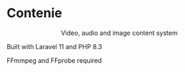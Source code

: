 <p align="center"><h1>Contenie</h1></p>

<p align="center">Video, audio and image content system</p>

Built with Laravel 11 and PHP 8.3

FFmmpeg and FFprobe required
